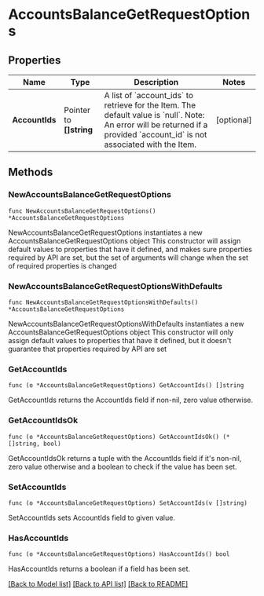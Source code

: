 # AccountsBalanceGetRequestOptions

## Properties

Name | Type | Description | Notes
------------ | ------------- | ------------- | -------------
**AccountIds** | Pointer to **[]string** | A list of &#x60;account_ids&#x60; to retrieve for the Item. The default value is &#x60;null&#x60;.  Note: An error will be returned if a provided &#x60;account_id&#x60; is not associated with the Item. | [optional] 

## Methods

### NewAccountsBalanceGetRequestOptions

`func NewAccountsBalanceGetRequestOptions() *AccountsBalanceGetRequestOptions`

NewAccountsBalanceGetRequestOptions instantiates a new AccountsBalanceGetRequestOptions object
This constructor will assign default values to properties that have it defined,
and makes sure properties required by API are set, but the set of arguments
will change when the set of required properties is changed

### NewAccountsBalanceGetRequestOptionsWithDefaults

`func NewAccountsBalanceGetRequestOptionsWithDefaults() *AccountsBalanceGetRequestOptions`

NewAccountsBalanceGetRequestOptionsWithDefaults instantiates a new AccountsBalanceGetRequestOptions object
This constructor will only assign default values to properties that have it defined,
but it doesn't guarantee that properties required by API are set

### GetAccountIds

`func (o *AccountsBalanceGetRequestOptions) GetAccountIds() []string`

GetAccountIds returns the AccountIds field if non-nil, zero value otherwise.

### GetAccountIdsOk

`func (o *AccountsBalanceGetRequestOptions) GetAccountIdsOk() (*[]string, bool)`

GetAccountIdsOk returns a tuple with the AccountIds field if it's non-nil, zero value otherwise
and a boolean to check if the value has been set.

### SetAccountIds

`func (o *AccountsBalanceGetRequestOptions) SetAccountIds(v []string)`

SetAccountIds sets AccountIds field to given value.

### HasAccountIds

`func (o *AccountsBalanceGetRequestOptions) HasAccountIds() bool`

HasAccountIds returns a boolean if a field has been set.


[[Back to Model list]](../README.md#documentation-for-models) [[Back to API list]](../README.md#documentation-for-api-endpoints) [[Back to README]](../README.md)


